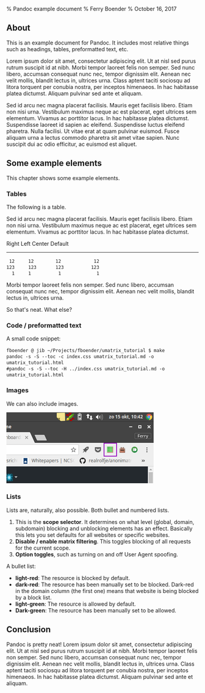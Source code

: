 % Pandoc example document
% Ferry Boender
% October 16, 2017

## About

This is an example document for Pandoc. It includes most relative things such
as headings, tables, preformatted text, etc.

Lorem ipsum dolor sit amet, consectetur adipiscing elit. Ut at nisl sed purus
rutrum suscipit id at nibh. Morbi tempor laoreet felis non semper. Sed nunc
libero, accumsan consequat nunc nec, tempor dignissim elit. Aenean nec velit
mollis, blandit lectus in, ultrices urna. Class aptent taciti sociosqu ad
litora torquent per conubia nostra, per inceptos himenaeos. In hac habitasse
platea dictumst. Aliquam pulvinar sed ante et aliquam.

Sed id arcu nec magna placerat facilisis. Mauris eget facilisis libero. Etiam
non nisi urna. Vestibulum maximus neque ac est placerat, eget ultrices sem
elementum. Vivamus ac porttitor lacus. In hac habitasse platea dictumst.
Suspendisse laoreet id sapien ac eleifend. Suspendisse luctus eleifend
pharetra. Nulla facilisi. Ut vitae erat at quam pulvinar euismod. Fusce
aliquam urna a lectus commodo pharetra sit amet vitae sapien. Nunc suscipit
dui ac odio efficitur, ac euismod est aliquet.

## Some example elements

This chapter shows some example elements.

### Tables

The following is a table.

Sed id arcu nec magna placerat facilisis. Mauris eget facilisis libero. Etiam
non nisi urna. Vestibulum maximus neque ac est placerat, eget ultrices sem
elementum. Vivamus ac porttitor lacus. In hac habitasse platea dictumst.

  Right     Left     Center     Default
-------     ------ ----------   -------
     12     12        12            12
    123     123       123          123
      1     1          1             1

Morbi tempor laoreet felis non semper. Sed nunc
libero, accumsan consequat nunc nec, tempor dignissim elit. Aenean nec velit
mollis, blandit lectus in, ultrices urna.

So that's neat. What else?

### Code / preformatted text

A small code snippet:

	fboender @ jib ~/Projects/fboender/umatrix_tutorial $ make
	pandoc -s -S --toc -c index.css umatrix_tutorial.md -o umatrix_tutorial.html
	#pandoc -s -S --toc -H ../index.css umatrix_tutorial.md -o umatrix_tutorial.html

### Images

We can also include images.

![](image.png)

### Lists

Lists are, naturally, also possible. Both bullet and numbered lists.

1. This is the **scope selector**. It determines on what level (global,
   domain, subdomain) blocking and unblocking elements has an effect.
   Basically this lets you set defaults for all websites or specific websites.
2. **Disable / enable matrix filtering**. This toggles blocking of all
   requests for the current scope.
3. **Option toggles**, such as turning on and off User Agent spoofing.

A bullet list:

* **light-red**: The resource is blocked by default.
* **dark-red**: The resource has been manually set to be blocked. Dark-red
  in the domain column (the first one) means that website is being blocked by
  a block list.
* **light-green**: The resource is allowed by default.
* **Dark-green**: The resource has been manually set to be allowed.

## Conclusion

Pandoc is pretty neat!  Lorem ipsum dolor sit amet, consectetur adipiscing
elit. Ut at nisl sed purus rutrum suscipit id at nibh. Morbi tempor laoreet
felis non semper. Sed nunc libero, accumsan consequat nunc nec, tempor
dignissim elit. Aenean nec velit mollis, blandit lectus in, ultrices urna.
Class aptent taciti sociosqu ad litora torquent per conubia nostra, per
inceptos himenaeos. In hac habitasse platea dictumst. Aliquam pulvinar sed
ante et aliquam.

